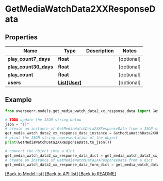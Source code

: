 # GetMediaWatchData2XXResponseData


## Properties

Name | Type | Description | Notes
------------ | ------------- | ------------- | -------------
**play_count7_days** | **float** |  | [optional] 
**play_count30_days** | **float** |  | [optional] 
**play_count** | **float** |  | [optional] 
**users** | [**List[User]**](User.md) |  | [optional] 

## Example

```python
from overseerr.models.get_media_watch_data2_xx_response_data import GetMediaWatchData2XXResponseData

# TODO update the JSON string below
json = "{}"
# create an instance of GetMediaWatchData2XXResponseData from a JSON string
get_media_watch_data2_xx_response_data_instance = GetMediaWatchData2XXResponseData.from_json(json)
# print the JSON string representation of the object
print(GetMediaWatchData2XXResponseData.to_json())

# convert the object into a dict
get_media_watch_data2_xx_response_data_dict = get_media_watch_data2_xx_response_data_instance.to_dict()
# create an instance of GetMediaWatchData2XXResponseData from a dict
get_media_watch_data2_xx_response_data_form_dict = get_media_watch_data2_xx_response_data.from_dict(get_media_watch_data2_xx_response_data_dict)
```
[[Back to Model list]](../README.md#documentation-for-models) [[Back to API list]](../README.md#documentation-for-api-endpoints) [[Back to README]](../README.md)


